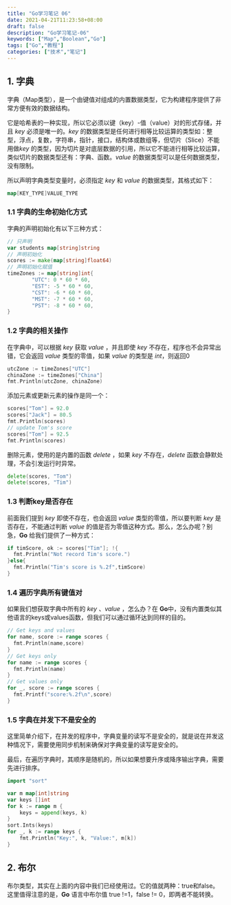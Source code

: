 ```yaml
---
title: "Go学习笔记 06"
date: 2021-04-21T11:23:58+08:00
draft: false
description: "Go学习笔记-06"
keywords: ["Map","Boolean","Go"]
tags: ["Go","教程"]
categories: ["技术","笔记"]
---
```


<!--more-->

## 1. 字典

字典（Map类型），是一个由键值对组成的内置数据类型，它为构建程序提供了非常方便有效的数据结构。

它是哈希表的一种实现，所以它必须以键（key）-值（value）对的形式存储，并且 *key* 必须是唯一的。*key* 的数据类型是任何进行相等比较运算的类型如：整型，浮点，复数，字符串，指针，接口，结构体或数组等，但切片（Slice）不能用做*key* 的类型，因为切片是对底层数据的引用，所以它不能进行相等比较运算，类似切片的数据类型还有：字典、函数。*value* 的数据类型可以是任何数据类型，没有限制。

所以声明字典类型变量时，必须指定 *key* 和 *value* 的数据类型，其格式如下：

```go
map[KEY_TYPE]VALUE_TYPE
```

### 1.1 字典的生命初始化方式

字典的声明初始化有以下三种方式：

```go
// 只声明
var students map[string]string
// 声明初始化
scores := make(map[string]float64)
// 声明初始化赋值
timeZones := map[string]int{
		"UTC": 0 * 60 * 60,
		"EST": -5 * 60 * 60,
		"CST": -6 * 60 * 60,
		"MST": -7 * 60 * 60,
		"PST": -8 * 60 * 60,
}
```

### 1.2 字典的相关操作

在字典中，可以根据 *key* 获取 *value* ，并且即使 *key* 不存在，程序也不会异常出错，它会返回 *value* 类型的零值，如果 *value* 的类型是 *int*，则返回0

```go
utcZone := timeZones["UTC"]
chinaZone := timeZones["China"]
fmt.Println(utcZone, chinaZone)
```

添加元素或更新元素的操作是同一个：

```go
scores["Tom"] = 92.0
scores["Jack"] = 80.5
fmt.Println(scores)
// update Tom's score
scores["Tom"] = 92.5
fmt.Println(scores)
```

删除元素，使用的是内置的函数 *delete* ，如果 *key* 不存在，*delete* 函数会静默处理，不会引发运行时异常。

```go
delete(scores, "Tom")
delete(scores, "Tim")
```

### 1.3 判断key是否存在

前面我们提到 *key* 即使不存在，也会返回 *value* 类型的零值，所以要判断 *key* 是否存在，不能通过判断 *value* 的值是否为零值这种方式。那么，怎么办呢？别急，**Go** 给我们提供了一种方式：

```go
if timScore, ok := scores["Tim"]; !{
  fmt.Println("Not record Tim's score.")
}else{
  fmt.Println("Tim's score is %.2f",timScore)
}
```

### 1.4 遍历字典所有键值对

如果我们想获取字典中所有的 *key* 、*value* ，怎么办？在 **Go**中，没有内置类似其他语言的keys或values函数，但我们可以通过循环达到同样的目的。

```go
// Get keys and values
for name, score := range scores {
  fmt.Println(name,score)
}
// Get keys only
for name := range scores {
  fmt.Println(name)
}
// Get values only
for _, score := range scores {
  fmt.Printf("score:%.2f\n",score)
}
```

### 1.5 字典在并发下不是安全的

这里简单介绍下，在并发的程序中，字典变量的读写不是安全的，就是说在并发这种情况下，需要使用同步机制来确保对字典变量的读写是安全的。

最后，在遍历字典时，其顺序是随机的，所以如果想要升序或降序输出字典，需要先进行排序。

```go
import "sort"

var m map[int]string
var keys []int
for k := range m {
    keys = append(keys, k)
}
sort.Ints(keys)
for _, k := range keys {
    fmt.Println("Key:", k, "Value:", m[k])
}
```

## 2. 布尔

布尔类型，其实在上面的内容中我们已经使用过。它的值就两种：true和false。这里值得注意的是，**Go** 语言中布尔值 true !=1，false != 0，即两者不能转换。